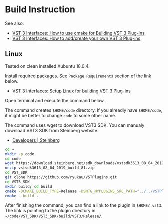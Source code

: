 # Build Instruction
See also:

- [VST 3 Interfaces: How to use cmake for Building VST 3 Plug-ins](https://steinbergmedia.github.io/vst3_doc/vstinterfaces/cmakeUse.html)
- [VST 3 Interfaces: How to add/create your own VST 3 Plug-ins](https://steinbergmedia.github.io/vst3_doc/vstinterfaces/addownplugs.html)

## Linux
Tested on clean installed Xubuntu 18.0.4.

Install required packages. See `Package Requirements` section of the link below.

- [VST 3 Interfaces: Setup Linux for building VST 3 Plug-ins](https://steinbergmedia.github.io/vst3_doc/vstinterfaces/linuxSetup.html)

Open terminal and execute the command below.

The command creates `$HOME/code` directory. If you alreadly have `$HOME/code`, it might be better to change `code` to some other name.

The command uses wget to download VST3 SDK. You can manualy download VST3 SDK from Steinberg website.

- [Developers | Steinberg](https://www.steinberg.net/en/company/developers.html)

```bash
cd ~
mkdir -p code
cd code
wget https://download.steinberg.net/sdk_downloads/vstsdk3613_08_04_2019_build_81.zip
unzip vstsdk3613_08_04_2019_build_81.zip
cd VST_SDK
git clone https://github.com/ryukau/VSTPlugins.git
cd VST3_SDK
mkdir build; cd build
cmake -DCMAKE_BUILD_TYPE=Release -DSMTG_MYPLUGINS_SRC_PATH="../../VSTPlugins" -DSMTG_ADD_VST3_HOSTING_SAMPLES=FALSE -DSMTG_ADD_VST3_PLUGINS_SAMPLES=FALSE ..
cmake --build .
```

After finishing the command, you can find a link to the plugin in `$HOME/.vst3`. The link is pointing to the plugin directory in `~/code/VST_SDK/VST3_SDK/build/VST3/Release/`.
